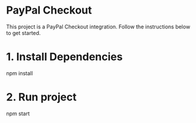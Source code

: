 # PayPal Checkout
This project is a PayPal Checkout integration. Follow the instructions below to get started.
# 1. Install Dependencies
npm install
# 2. Run project
npm start
